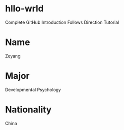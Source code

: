 # hllo-wrld
Complete GitHub Introduction Follows Direction Tutorial
# Name
Zeyang
# Major
Developmental Psychology
# Nationality
China
